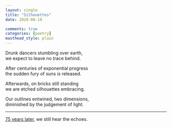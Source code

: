 ```yaml
---
layout: single
title: "Silhouettes"
date: 2020-08-10

comments: true
categories: [poetry]
masthead_style: plain
---
```

Drunk dancers stumbling over earth,  
we expect to leave no trace behind.  

After centuries of exponential progress  
the sudden fury of suns is released.  

Afterwards, on bricks still standing  
we are etched silhouettes embracing.  

Our outlines entwined, two dimensions,  
diminished by the judgement of light.  

***
[75 years later](https://www.bbc.co.uk/news/in-pictures-53648572), we still hear the echoes.
